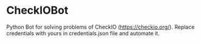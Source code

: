 # CheckIOBot
Python Bot for solving problems of CheckIO (https://checkio.org/).
Replace credentials with yours in credentials.json file and automate it.
